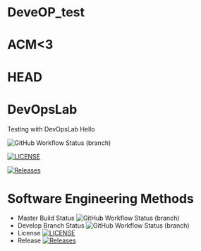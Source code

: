 # DeveOP_test

# ACM<3
# HEAD
# DevOpsLab
Testing with DevOpsLab
Hello

![GitHub Workflow Status (branch)](https://img.shields.io/github/actions/workflow/status/MpS133/DeveOP_test/main.yml?branch=master)

[![LICENSE](https://img.shields.io/github/license/MpS133/DeveOP_test.svg?style=flat-square)](https://github.com/MpS133/DeveOP_test/blob/master/LICENSE)

[![Releases](https://img.shields.io/github/release/MpS133/DeveOP_test/all.svg?style=flat-square)](https://github.com/MpS133/DeveOP_test/releases)

# Software Engineering Methods

* Master Build Status ![GitHub Workflow Status (branch)](https://img.shields.io/github/actions/workflow/status/MpS133/DeveOP_test/main.yml?branch=master)
* Develop Branch Status ![GitHub Workflow Status (branch)](https://img.shields.io/github/actions/workflow/status/MpS133/DeveOP_test/main.yml?branch=develop)
* License [![LICENSE](https://img.shields.io/github/license/MpS133/DeveOP_test.svg?style=flat-square)](https://github.com/MpS133/DeveOP_test/blob/master/LICENSE)
* Release [![Releases](https://img.shields.io/github/release/MpS133/DeveOP_test/all.svg?style=flat-square)](https://github.com/MpS133/DeveOP_test/releases)

